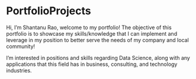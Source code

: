 # PortfolioProjects

Hi, I’m Shantanu Rao, welcome to my portfolio! The objective of this portfolio is to showcase my skills/knowledge that I can implement and leverage in my position to better serve the needs of my company and local community!

I’m interested in positions and skills regarding Data Science, along with any applications that this field has in business, consulting, and technology industries.
